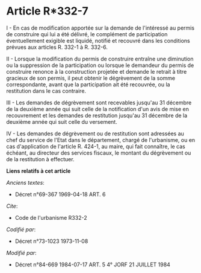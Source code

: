 # Article R*332-7

I - En cas de modification apportée sur la demande de l'intéressé au permis de construire qui lui a été délivré, le
complément de participation éventuellement exigible est liquidé, notifié et recouvré dans les conditions prévues aux articles
R. 332-1 à R. 332-6.

II - Lorsque la modification du permis de construire entraîne une diminution ou la suppression de la participation ou lorsque
le demandeur du permis de construire renonce à la construction projetée et demande le retrait à titre gracieux de son permis,
il peut obtenir le dégrèvement de la somme correspondante, avant que la participation ait été recouvrée, ou la restitution
dans le cas contraire.

III - Les demandes de dégrèvement sont recevables jusqu'au 31 décembre de la deuxième année qui suit celle de la notification
d'un avis de mise en recouvrement et les demandes de restitution jusqu'au 31 décembre de la deuxième année qui suit celle du
versement.

IV - Les demandes de dégrèvement ou de restitution sont adressées au chef du service de l'Etat dans le département, chargé de
l'urbanisme, ou en cas d'application de l'article R. 424-1, au maire, qui fait connaître, le cas échéant, au directeur des
services fiscaux, le montant du dégrèvement ou de la restitution à effectuer.

**Liens relatifs à cet article**

_Anciens textes_:

  - Décret n°69-367 1969-04-18 ART. 6

_Cite_:

  - Code de l'urbanisme R332-2

_Codifié par_:

  - Décret n°73-1023 1973-11-08

_Modifié par_:

  - Décret n°84-669 1984-07-17 ART. 5 4° JORF 21 JUILLET 1984
